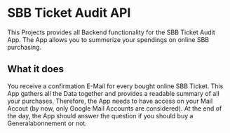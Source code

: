 ﻿# SBB Ticket Audit API
This Projects provides all Backend functionality for the SBB Ticket Audit App. The App allows you to summerize your spendings on online SBB purchasing. 

## What it does
You receive a confirmation E-Mail for every bought online SBB Ticket. This App gathers all the Data together and provides a readable summary of all your purchases. Therefore, the App needs to have access on your Mail Accout (by now, only Google Mail Accounts are considered). At the end of the day, the App should answer the question if you should buy a Generalabonnement or not. 